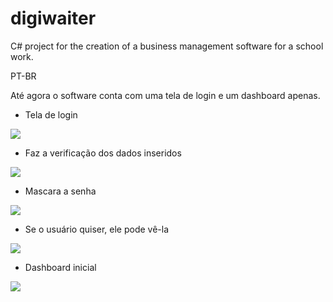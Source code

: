 # digiwaiter
C# project for the creation of a business management software for a school work.

PT-BR

Até agora o software conta com uma tela de login e um dashboard apenas.

- Tela de login
<img src="https://www.upload.ee/image/10613998/forms1.png">

- Faz a verificação dos dados inseridos
<img src="https://www.upload.ee/image/10614001/forms2.png">

- Mascara a senha
<img src="https://www.upload.ee/image/10614002/forms3.png">

- Se o usuário quiser, ele pode vê-la
<img src="https://www.upload.ee/image/10614003/forms4.png">

- Dashboard inicial
<img src="https://www.upload.ee/image/10614135/forms6.png">
